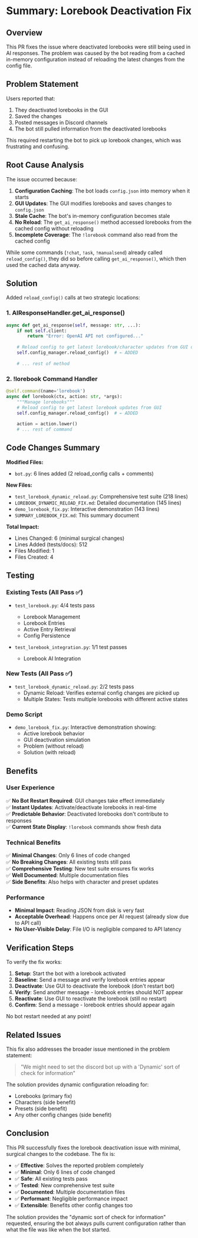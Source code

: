 # Summary: Lorebook Deactivation Fix

## Overview

This PR fixes the issue where deactivated lorebooks were still being used in AI responses. The problem was caused by the bot reading from a cached in-memory configuration instead of reloading the latest changes from the config file.

## Problem Statement

Users reported that:
1. They deactivated lorebooks in the GUI
2. Saved the changes
3. Posted messages in Discord channels
4. The bot still pulled information from the deactivated lorebooks

This required restarting the bot to pick up lorebook changes, which was frustrating and confusing.

## Root Cause Analysis

The issue occurred because:

1. **Configuration Caching**: The bot loads `config.json` into memory when it starts
2. **GUI Updates**: The GUI modifies lorebooks and saves changes to `config.json`
3. **Stale Cache**: The bot's in-memory configuration becomes stale
4. **No Reload**: The `get_ai_response()` method accessed lorebooks from the cached config without reloading
5. **Incomplete Coverage**: The `!lorebook` command also read from the cached config

While some commands (`!chat`, `!ask`, `!manualsend`) already called `reload_config()`, they did so before calling `get_ai_response()`, which then used the cached data anyway.

## Solution

Added `reload_config()` calls at two strategic locations:

### 1. AIResponseHandler.get_ai_response()
```python
async def get_ai_response(self, message: str, ...):
    if not self.client:
        return "Error: OpenAI API not configured..."
    
    # Reload config to get latest lorebook/character updates from GUI or other sources
    self.config_manager.reload_config()  # ← ADDED
    
    # ... rest of method
```

### 2. !lorebook Command Handler
```python
@self.command(name='lorebook')
async def lorebook(ctx, action: str, *args):
    """Manage lorebooks"""
    # Reload config to get latest lorebook updates from GUI
    self.config_manager.reload_config()  # ← ADDED
    
    action = action.lower()
    # ... rest of command
```

## Code Changes Summary

**Modified Files:**
- `bot.py`: 6 lines added (2 reload_config calls + comments)

**New Files:**
- `test_lorebook_dynamic_reload.py`: Comprehensive test suite (218 lines)
- `LOREBOOK_DYNAMIC_RELOAD_FIX.md`: Detailed documentation (145 lines)
- `demo_lorebook_fix.py`: Interactive demonstration (143 lines)
- `SUMMARY_LOREBOOK_FIX.md`: This summary document

**Total Impact:**
- Lines Changed: 6 (minimal surgical changes)
- Lines Added (tests/docs): 512
- Files Modified: 1
- Files Created: 4

## Testing

### Existing Tests (All Pass ✅)
- `test_lorebook.py`: 4/4 tests pass
  - Lorebook Management
  - Lorebook Entries  
  - Active Entry Retrieval
  - Config Persistence

- `test_lorebook_integration.py`: 1/1 test passes
  - Lorebook AI Integration

### New Tests (All Pass ✅)
- `test_lorebook_dynamic_reload.py`: 2/2 tests pass
  - Dynamic Reload: Verifies external config changes are picked up
  - Multiple States: Tests multiple lorebooks with different active states

### Demo Script
- `demo_lorebook_fix.py`: Interactive demonstration showing:
  - Active lorebook behavior
  - GUI deactivation simulation
  - Problem (without reload)
  - Solution (with reload)

## Benefits

### User Experience
✅ **No Bot Restart Required**: GUI changes take effect immediately  
✅ **Instant Updates**: Activate/deactivate lorebooks in real-time  
✅ **Predictable Behavior**: Deactivated lorebooks don't contribute to responses  
✅ **Current State Display**: `!lorebook` commands show fresh data  

### Technical Benefits
✅ **Minimal Changes**: Only 6 lines of code changed  
✅ **No Breaking Changes**: All existing tests still pass  
✅ **Comprehensive Testing**: New test suite ensures fix works  
✅ **Well Documented**: Multiple documentation files  
✅ **Side Benefits**: Also helps with character and preset updates  

### Performance
- **Minimal Impact**: Reading JSON from disk is very fast
- **Acceptable Overhead**: Happens once per AI request (already slow due to API call)
- **No User-Visible Delay**: File I/O is negligible compared to API latency

## Verification Steps

To verify the fix works:

1. **Setup**: Start the bot with a lorebook activated
2. **Baseline**: Send a message and verify lorebook entries appear
3. **Deactivate**: Use GUI to deactivate the lorebook (don't restart bot)
4. **Verify**: Send another message - lorebook entries should NOT appear
5. **Reactivate**: Use GUI to reactivate the lorebook (still no restart)
6. **Confirm**: Send a message - lorebook entries should appear again

No bot restart needed at any point!

## Related Issues

This fix also addresses the broader issue mentioned in the problem statement:
> "We might need to set the discord bot up with a 'Dynamic' sort of check for information"

The solution provides dynamic configuration reloading for:
- Lorebooks (primary fix)
- Characters (side benefit)
- Presets (side benefit)
- Any other config changes (side benefit)

## Conclusion

This PR successfully fixes the lorebook deactivation issue with minimal, surgical changes to the codebase. The fix is:

- ✅ **Effective**: Solves the reported problem completely
- ✅ **Minimal**: Only 6 lines of code changed
- ✅ **Safe**: All existing tests pass
- ✅ **Tested**: New comprehensive test suite
- ✅ **Documented**: Multiple documentation files
- ✅ **Performant**: Negligible performance impact
- ✅ **Extensible**: Benefits other config changes too

The solution provides the "dynamic sort of check for information" requested, ensuring the bot always pulls current configuration rather than what the file was like when the bot started.
